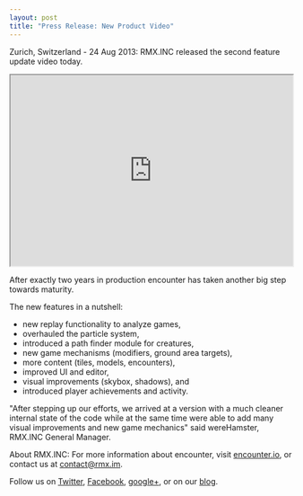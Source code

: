 ```yaml
---
layout: post
title: "Press Release: New Product Video"
---
```

Zurich, Switzerland - 24 Aug 2013: RMX.INC released the second
feature update video today.

<iframe src="http://player.vimeo.com/video/73082400" width="100%"
height="340" webkitallowfullscreen="webkitAllowFullScreen"
mozallowfullscreen="mozallowfullscreen"
allowfullscreen="allowFullScreen"></iframe>

After exactly two years in production encounter has taken another big step
towards maturity.

The new features in a nutshell:

* new replay functionality to analyze games,
* overhauled the particle system,
* introduced a path finder module for creatures,
* new game mechanisms (modifiers, ground area targets),
* more content (tiles, models, encounters),
* improved UI and editor,
* visual improvements (skybox, shadows), and
* introduced player achievements and activity.

"After stepping up our efforts, we arrived at a version with a much cleaner
internal state of the code while at the same time were able to add many visual
improvements and new game mechanics" said wereHamster, RMX.INC General Manager.


About RMX.INC:
For more information about encounter, visit [encounter.io](www.encounter.io),
or contact us at contact@rmx.im.

Follow us on [Twitter](@rmxinc),
[Facebook](facebook.com/pages/Encounter-The-Game/254208871367032),
[google+](https://plus.google.com/communities/117298293018611694577),
or on our [blog](blog.rmx.im).
